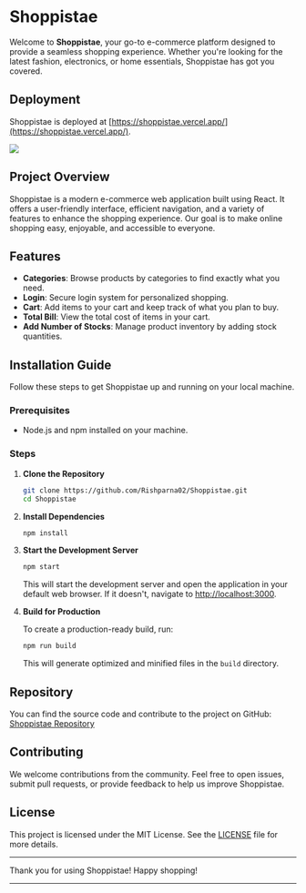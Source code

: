 # Shoppistae

Welcome to **Shoppistae**, your go-to e-commerce platform designed to provide a seamless shopping experience. Whether you're looking for the latest fashion, electronics, or home essentials, Shoppistae has got you covered.

## Deployment

Shoppistae is deployed at [https://shoppistae.vercel.app/](https://shoppistae.vercel.app/).

<img src="https://www.ecommerce-nation.fr/wp-content/uploads/2021/08/site-e-commerce-header-min.jpg">

## Project Overview

Shoppistae is a modern e-commerce web application built using React. It offers a user-friendly interface, efficient navigation, and a variety of features to enhance the shopping experience. Our goal is to make online shopping easy, enjoyable, and accessible to everyone.

## Features

- **Categories**: Browse products by categories to find exactly what you need.
- **Login**: Secure login system for personalized shopping.
- **Cart**: Add items to your cart and keep track of what you plan to buy.
- **Total Bill**: View the total cost of items in your cart.
- **Add Number of Stocks**: Manage product inventory by adding stock quantities.




## Installation Guide

Follow these steps to get Shoppistae up and running on your local machine.

### Prerequisites

- Node.js and npm installed on your machine.

### Steps

1. **Clone the Repository**

   ```bash
   git clone https://github.com/Rishparna02/Shoppistae.git
   cd Shoppistae
   ```

2. **Install Dependencies**

   ```bash
   npm install
   ```

3. **Start the Development Server**

   ```bash
   npm start
   ```

   This will start the development server and open the application in your default web browser. If it doesn't, navigate to [http://localhost:3000](http://localhost:3000).

4. **Build for Production**

   To create a production-ready build, run:

   ```bash
   npm run build
   ```

   This will generate optimized and minified files in the `build` directory.


## Repository

You can find the source code and contribute to the project on GitHub: [Shoppistae Repository](https://github.com/Rishparna02/Shoppistae)

## Contributing

We welcome contributions from the community. Feel free to open issues, submit pull requests, or provide feedback to help us improve Shoppistae.

## License

This project is licensed under the MIT License. See the [LICENSE](https://github.com/Rishparna02/Shoppistae/blob/main/LICENSE) file for more details.

---

Thank you for using Shoppistae! Happy shopping!

---
